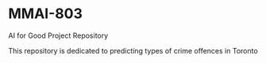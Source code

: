 # MMAI-803
AI for Good Project Repository

This repository is dedicated to predicting types of crime offences in Toronto
